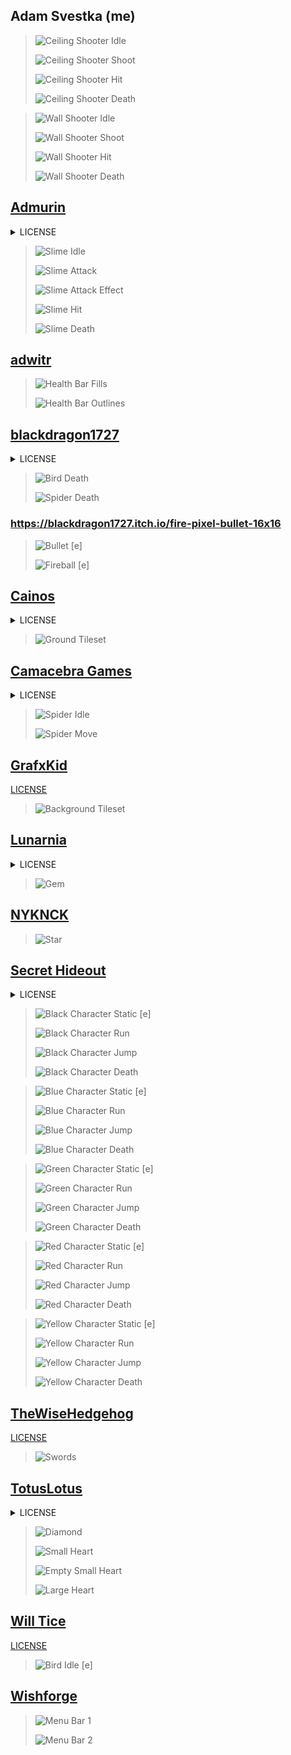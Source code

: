 ## Adam Svestka (me)

> ![Ceiling Shooter Idle](Content/Sprites/CeilingShooter/Idle.png)
>
> ![Ceiling Shooter Shoot](Content/Sprites/CeilingShooter/Shoot.png)
>
> ![Ceiling Shooter Hit](Content/Sprites/CeilingShooter/Hit.png)
>
> ![Ceiling Shooter Death](Content/Sprites/CeilingShooter/Death.png)

> ![Wall Shooter Idle](Content/Sprites/WallShooter/Idle.png)
>
> ![Wall Shooter Shoot](Content/Sprites/WallShooter/Shoot.png)
>
> ![Wall Shooter Hit](Content/Sprites/WallShooter/Hit.png)
> 
> ![Wall Shooter Death](Content/Sprites/WallShooter/Death.png)


## [Admurin](https://admurin.itch.io/enemy-galore-1)

<details>
<summary>LICENSE</summary>

    You can use this asset in any game project, personal or commercial
    DO NOT resell or redistribute AS A GAME ASSET, it has to be part of a project
    Credit not necessary but appreciated, if you do you can link to my ITCH profile
    Modify to suit your needs
    You are NOT allowed to turn any of my assets to an NFT.
</details>

> ![Slime Idle](Content/Sprites/Slime/Idle.png)
>
> ![Slime Attack](Content/Sprites/Slime/Ability.png)
>
> ![Slime Attack Effect](Content/Sprites/Slime/AbilityFX.png)
>
> ![Slime Hit](Content/Sprites/Slime/Hit.png)
>
> ![Slime Death](Content/Sprites/Slime/Death.png)


## [adwitr](https://adwitr.itch.io/pixel-health-bar-asset-pack-2)

> ![Health Bar Fills](Content/Sprites/UI/Healthbar.png)
>
> ![Health Bar Outlines](Content/Sprites/UI/HealthbarEmpty.png)


## [blackdragon1727](https://blackdragon1727.itch.io/pixel-mini-effect)

<details>
<summary>LICENSE</summary>

    - Free to use on non-commercial games, please leave comments and reviews that help motivate me.
    - If you will be using on a commercial game, please contribute (any value).
    - Modify as desired.
    You cannot do:
    - Resell / redistribute this asset.
</details>

> ![Bird Death](Content/Sprites/Bird/Death.png)
>
> ![Spider Death](Content/Sprites/Spider/Death.png)

### <https://blackdragon1727.itch.io/fire-pixel-bullet-16x16>

> ![Bullet](Content/Sprites/Items/Bullet.png) [e]
>
> ![Fireball](Content/Sprites/Items/Fireball.png) [e]


## [Cainos](https://cainos.itch.io/pixel-art-platformer-village-props)

<details>
<summary>LICENSE</summary>

    This asset pack can be used in both free and commercial projects. You can modify it to suit your own needs. Credit is not needed but appreciated.  You may not redistribute it or resell it.
</details>

> ![Ground Tileset](Content/Sprites/Environment/Tileset.png)


## [Camacebra Games](https://camacebra.itch.io/spider-pixel-art-pack-16x16)

<details>
<summary>LICENSE</summary>

    * License Type: Public license.
    * Creadits are not required but you can follow me on twitter to support me c: 
</details>

> ![Spider Idle](Content/Sprites/Spider/Idle.png)
>
> ![Spider Move](Content/Sprites/Spider/Move.png)


## [GrafxKid](https://grafxkid.itch.io/cave-tileset)

[LICENSE](https://creativecommons.org/publicdomain/zero/1.0/ "CC0 1.0")

> ![Background Tileset](Content/Sprites/Environment/Background.png)


## [Lunarnia](https://lunarnia.itch.io/pixel-purple-gem)

<details>
<summary>LICENSE</summary>

    - Feel free to use this asset for personal and commercial purpose
    - Credit is required
    - You cannot resell/redistribute this asset
</details>

> ![Gem](Content/Sprites/Items/Gem.png)


## [NYKNCK](https://nyknck.itch.io/staranimation)

> ![Star](Content/Sprites/Items/Star.png)


## [Secret Hideout](https://secrethideout.itch.io/team-wars-platformer-battle)

<details>
<summary>LICENSE</summary>

    You can use this asset both personally and commercially. Please help support my artwork by giving credit. This is not mandatory but is very much appreciated.
</details>

<!-- > ![Black Character Idle](Content/Sprites/Player/Black/Idle.png)
>
> ![Black Character Crouch](Content/Sprites/Player/Black/Crouch.png)
>  -->
> ![Black Character Static](Content/Sprites/Player/Black/Static.png) [e]
>
> ![Black Character Run](Content/Sprites/Player/Black/Run.png)
>
> ![Black Character Jump](Content/Sprites/Player/Black/Jump.png)
>
> ![Black Character Death](Content/Sprites/Player/Black/Death.png)

<!-- > ![Blue Character Idle](Content/Sprites/Player/Blue/Idle.png)
>
> ![Blue Character Crouch](Content/Sprites/Player/Blue/Crouch.png)
>  -->
> ![Blue Character Static](Content/Sprites/Player/Blue/Static.png) [e]
>
> ![Blue Character Run](Content/Sprites/Player/Blue/Run.png)
>
> ![Blue Character Jump](Content/Sprites/Player/Blue/Jump.png)
>
> ![Blue Character Death](Content/Sprites/Player/Blue/Death.png)

<!-- > ![Green Character Idle](Content/Sprites/Player/Green/Idle.png)
>
> ![Green Character Crouch](Content/Sprites/Player/Green/Crouch.png)
>  -->
> ![Green Character Static](Content/Sprites/Player/Green/Static.png) [e]
>
> ![Green Character Run](Content/Sprites/Player/Green/Run.png)
>
> ![Green Character Jump](Content/Sprites/Player/Green/Jump.png)
>
> ![Green Character Death](Content/Sprites/Player/Green/Death.png)

<!-- > ![Red Character Idle](Content/Sprites/Player/Red/Idle.png)
>
> ![Red Character Crouch](Content/Sprites/Player/Red/Crouch.png)
>  -->
> ![Red Character Static](Content/Sprites/Player/Red/Static.png) [e]
>
> ![Red Character Run](Content/Sprites/Player/Red/Run.png)
>
> ![Red Character Jump](Content/Sprites/Player/Red/Jump.png)
>
> ![Red Character Death](Content/Sprites/Player/Red/Death.png)

<!-- > ![Yellow Character Idle](Content/Sprites/Player/Yellow/Idle.png)
>
> ![Yellow Character Crouch](Content/Sprites/Player/Yellow/Crouch.png)
>  -->
> ![Yellow Character Static](Content/Sprites/Player/Yellow/Static.png) [e]
>
> ![Yellow Character Run](Content/Sprites/Player/Yellow/Run.png)
>
> ![Yellow Character Jump](Content/Sprites/Player/Yellow/Jump.png)
>
> ![Yellow Character Death](Content/Sprites/Player/Yellow/Death.png)


## [TheWiseHedgehog](https://thewisehedgehog.itch.io/thsp)

[LICENSE](https://creativecommons.org/licenses/by/4.0/ "CC BY 4.0")

> ![Swords](Content/Sprites/Items/Swords.png)


## [TotusLotus](https://totuslotus.itch.io/small-platformer-pack)

<details>
<summary>LICENSE</summary>

    This asset pack can be used in both free and commercial projects. You can modify it to suit your own needs. Credit is not needed.  You may not redistribute it or resell it. If you will use this asset for commercial use please consider donating.
</details>

> ![Diamond](Content/Sprites/Items/Diamond.png)
>
> ![Small Heart](Content/Sprites/Items/Heart1.png)
>
> ![Empty Small Heart](Content/Sprites/Items/Heart1Empty.png)
>
> ![Large Heart](Content/Sprites/Items/Heart2.png)


## [Will Tice](https://untiedgames.itch.io/floating-skull-enemy)

[LICENSE](http://untiedgames.com/files/license.txt "Will's Public License")

> ![Bird Idle](Content/Sprites/Bird/Idle.png) [e]


## [Wishforge](https://wishforge.itch.io/free-platformer-pixel-art-assets)

> ![Menu Bar 1](Content/Sprites/UI/Bar1.png)
>
> ![Menu Bar 2](Content/Sprites/UI/Bar2.png)
